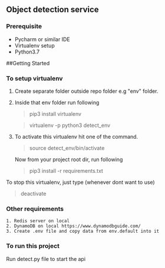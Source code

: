 ## Object detection service

### Prerequisite
* Pycharm or similar IDE
* Virtualenv setup
* Python3.7

##Getting Started
### To setup virtualenv
1) Create separate folder outside repo folder e.g "env" folder.
2) Inside that env folder run following
    > pip3 install virtualenv
           
    > virtualenv -p python3 detect_env
3) To activate this virtualenv hit one of the command.
    > source detect_env/bin/activate 
                                                                                                            
    Now from your project root dir, run following                                                                                                            

    > pip3 install -r requirements.txt
                                                                                                            
To stop this virtualenv, just type (whenever dont want to use)
    
> deactivate                        
                    
### Other requirements
    1. Redis server on local 
    2. DynamoDB on local https://www.dynamodbguide.com/
    3. Create .env file and copy data from env.default into it
                                      
### To run this project
 Run detect.py file to start the api

